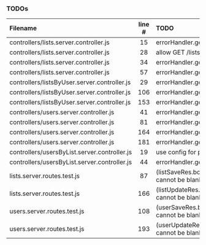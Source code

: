 ### TODOs
| Filename | line # | TODO
|:------|:------:|:------
| controllers/lists.server.controller.js | 15 | errorHandler.getErrorMessage(err)
| controllers/lists.server.controller.js | 28 | allow GET /lists sorting override
| controllers/lists.server.controller.js | 34 | errorHandler.getErrorMessage(err)
| controllers/lists.server.controller.js | 57 | errorHandler.getErrorMessage(err)
| controllers/listsByUser.server.controller.js | 29 | errorHandler.getErrorMessage(err)
| controllers/listsByUser.server.controller.js | 106 | errorHandler.getErrorMessage(err)
| controllers/listsByUser.server.controller.js | 153 | errorHandler.getErrorMessage(updateErr)
| controllers/users.server.controller.js | 41 | errorHandler.getErrorMessage(saveErr)
| controllers/users.server.controller.js | 81 | errorHandler.getErrorMessage(findErr)
| controllers/users.server.controller.js | 164 | errorHandler.getErrorMessage(err)
| controllers/users.server.controller.js | 181 | errorHandler.getErrorMessage(deleteErr)
| controllers/usersByList.server.controller.js | 19 | use config for pagination defaults
| controllers/usersByList.server.controller.js | 44 | errorHandler.getErrorMessage(err)
| lists.server.routes.test.js | 87 | (listSaveRes.body.message).should.match('Name cannot be blank');
| lists.server.routes.test.js | 166 | (listUpdateRes.body.message).should.match('Name cannot be blank');
| users.server.routes.test.js | 108 | (userSaveRes.body.message).should.match('Email cannot be blank');
| users.server.routes.test.js | 193 | (userUpdateRes.body.message).should.match('Email cannot be blank');